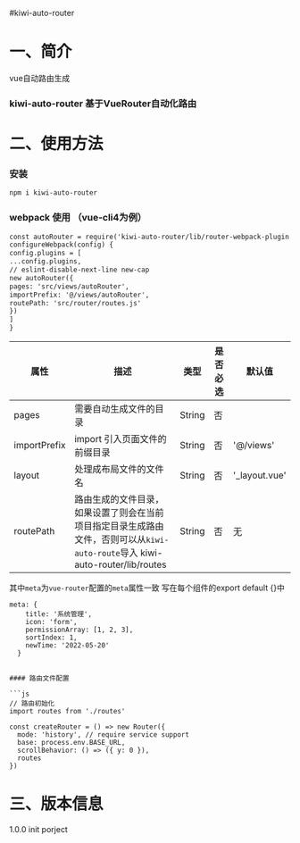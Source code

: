 #kiwi-auto-router

# 一、简介
vue自动路由生成
### kiwi-auto-router 基于VueRouter自动化路由

# 二、使用方法
### 安装

```sh
npm i kiwi-auto-router
```

### webpack 使用 （vue-cli4为例）
```html
const autoRouter = require('kiwi-auto-router/lib/router-webpack-plugin')
configureWebpack(config) {
config.plugins = [
...config.plugins,
// eslint-disable-next-line new-cap
new autoRouter({
pages: 'src/views/autoRouter',
importPrefix: '@/views/autoRouter',
routePath: 'src/router/routes.js'
})
]
}
```

| 属性            | 描述                                                                                           | 类型   | 是否必选 | 默认值         |
| --------------- | ---------------------------------------------------------------------------------------------- | ------ | -------- | -------------- |
| pages           | 需要自动生成文件的目录                                                                         | String | 否       |                | 'src/views' |
| importPrefix    | import 引入页面文件的前缀目录                                                                  | String | 否       | '@/views'      |
| layout          | 处理成布局文件的文件名                                                                   | String | 否       | '\_layout.vue' |
| routePath       | 路由生成的文件目录，如果设置了则会在当前项目指定目录生成路由文件，否则可以从`kiwi-auto-route`导入 kiwi-auto-router/lib/routes | String | 否       | 无             |


其中`meta`为`vue-router`配置的`meta`属性一致
写在每个组件的export default {}中
```
meta: {
    title: '系统管理',
    icon: 'form',
    permissionArray: [1, 2, 3],
    sortIndex: 1,
    newTime: '2022-05-20'
  }
```


```

#### 路由文件配置

```js
// 路由初始化
import routes from './routes'

const createRouter = () => new Router({
  mode: 'history', // require service support
  base: process.env.BASE_URL,
  scrollBehavior: () => ({ y: 0 }),
  routes
})

```

# 三、版本信息
1.0.0 init porject